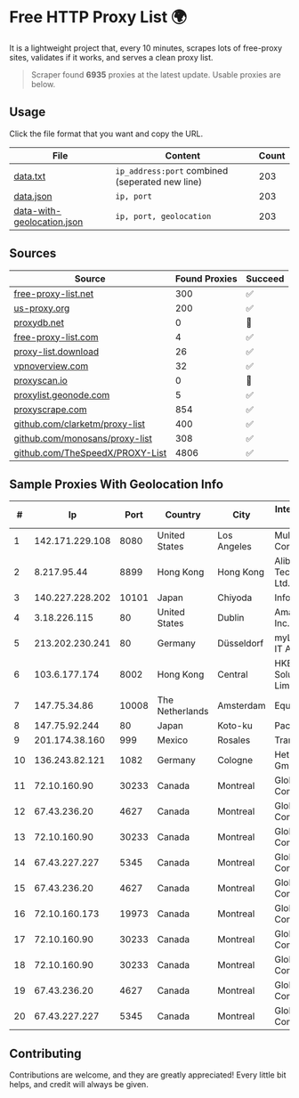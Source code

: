
# Free HTTP Proxy List 🌍

It is a lightweight project that, every 10 minutes, scrapes lots of free-proxy sites, validates if it works, and serves a clean proxy list.


> Scraper found **6935** proxies at the latest update. Usable proxies are below.

## Usage

Click the file format that you want and copy the URL.


|File|Content|Count|
|----|-------|-----|
|[data.txt](https://raw.githubusercontent.com/themiralay/Proxy-List-World/master/data.txt)|`ip_address:port` combined (seperated new line)|203|
|[data.json](https://raw.githubusercontent.com/themiralay/Proxy-List-World/master/data.json)|`ip, port`|203|
|[data-with-geolocation.json](https://raw.githubusercontent.com/themiralay/Proxy-List-World/master/data-with-geolocation.json)|`ip, port, geolocation`|203|

## Sources

|Source|Found Proxies|Succeed|
|------|-------------|-------|
|[free-proxy-list.net](https://free-proxy-list.net)|300|✅|
|[us-proxy.org](https://www.us-proxy.org)|200|✅|
|[proxydb.net](http://proxydb.net)|0|🚫|
|[free-proxy-list.com](https://free-proxy-list.com/?page=&port=&type%5B%5D=http&type%5B%5D=https&up_time=0&search=Search)|4|✅|
|[proxy-list.download](https://www.proxy-list.download/HTTP)|26|✅|
|[vpnoverview.com](https://vpnoverview.com/privacy/anonymous-browsing/free-proxy-servers)|32|✅|
|[proxyscan.io](https://www.proxyscan.io)|0|🚫|
|[proxylist.geonode.com](https://proxylist.geonode.com/api/proxy-list?limit=300&page=1&sort_by=lastChecked&sort_type=desc&protocols=http,https)|5|✅|
|[proxyscrape.com](https://api.proxyscrape.com/v2/?request=displayproxies&protocol=http&timeout=10000&country=all&ssl=all&anonymity=all)|854|✅|
|[github.com/clarketm/proxy-list](https://raw.githubusercontent.com/clarketm/proxy-list/master/proxy-list-raw.txt)|400|✅|
|[github.com/monosans/proxy-list](https://raw.githubusercontent.com/monosans/proxy-list/main/proxies/http.txt)|308|✅|
|[github.com/TheSpeedX/PROXY-List](https://raw.githubusercontent.com/TheSpeedX/PROXY-List/master/http.txt)|4806|✅|


## Sample Proxies With Geolocation Info

|#|Ip|Port|Country|City|Internet Service Provider|
|-|--|----|-------|----|-------------------------|
|1|142.171.229.108|8080|United States|Los Angeles|Multacom Corporation|
|2|8.217.95.44|8899|Hong Kong|Hong Kong|Alibaba (US) Technology Co., Ltd.|
|3|140.227.228.202|10101|Japan|Chiyoda|InfoSphere|
|4|3.18.226.115|80|United States|Dublin|Amazon.com, Inc.|
|5|213.202.230.241|80|Germany|Düsseldorf|myLoc managed IT AG|
|6|103.6.177.174|8002|Hong Kong|Central|HKBN Enterprise Solutions HK Limited|
|7|147.75.34.86|10008|The Netherlands|Amsterdam|Equinix Services|
|8|147.75.92.244|80|Japan|Koto-ku|Packet Host, Inc.|
|9|201.174.38.160|999|Mexico|Rosales|Transtelco Inc|
|10|136.243.82.121|1082|Germany|Cologne|Hetzner Online GmbH|
|11|72.10.160.90|30233|Canada|Montreal|GloboTech Communications|
|12|67.43.236.20|4627|Canada|Montreal|GloboTech Communications|
|13|72.10.160.90|30233|Canada|Montreal|GloboTech Communications|
|14|67.43.227.227|5345|Canada|Montreal|GloboTech Communications|
|15|67.43.236.20|4627|Canada|Montreal|GloboTech Communications|
|16|72.10.160.173|19973|Canada|Montreal|GloboTech Communications|
|17|72.10.160.90|30233|Canada|Montreal|GloboTech Communications|
|18|72.10.160.90|30233|Canada|Montreal|GloboTech Communications|
|19|67.43.236.20|4627|Canada|Montreal|GloboTech Communications|
|20|67.43.227.227|5345|Canada|Montreal|GloboTech Communications|



## Contributing

Contributions are welcome, and they are greatly appreciated! Every
little bit helps, and credit will always be given.

